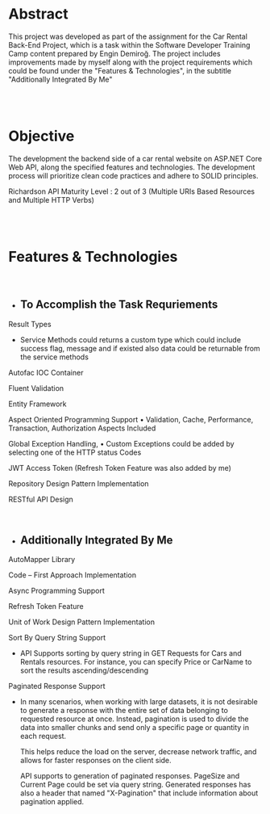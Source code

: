 # Abstract

This project was developed as part of the assignment for the Car Rental Back-End Project, which is a task within the Software Developer Training Camp content prepared by Engin Demiroğ.
The project includes improvements made by myself along with the project requirements which could be found under the "Features & Technologies", in the subtitle "Additionally Integrated By Me"

<br>
<br>

# Objective

The development the backend side of a car rental website on ASP.NET Core Web API, along the specified features and technologies. The development process will prioritize clean code practices and adhere to SOLID principles.

Richardson API Maturity Level : 2 out of 3 (Multiple URIs Based Resources and Multiple HTTP Verbs)


<br>
<br>


# Features & Technologies

<br>


* ## To Accomplish the Task Requriements


Result Types

* Service Methods could returns a custom type which could include success flag, message and if existed also data could be returnable from the service methods

Autofac IOC Container

Fluent Validation 

Entity Framework

Aspect Oriented Programming Support
•	Validation, Cache, Performance, Transaction, Authorization Aspects Included

Global Exception Handling, 
•	Custom Exceptions could be added by selecting one of the HTTP status Codes

JWT Access Token (Refresh Token Feature was also added by me)

Repository Design Pattern Implementation

RESTful API Design

<br> 

* ## Additionally Integrated By Me

AutoMapper Library

Code – First Approach Implementation

Async Programming Support 

Refresh Token Feature

Unit of Work Design Pattern Implementation

Sort By Query String Support

* API Supports sorting by query string in GET Requests for Cars and Rentals resources. For instance, you can specify Price or CarName to sort the results ascending/descending 

Paginated Response Support

* In many scenarios, when working with large datasets, it is not desirable to generate a response with the entire set of data belonging to requested resource at once. Instead, pagination is used to divide the data into smaller chunks and send only a specific page or quantity in each request. 

  This helps reduce the load on the server, decrease network traffic, and allows for faster responses on the client side.

  API supports to generation of paginated responses. PageSize and Current Page could be set via query string. Generated responses has also a header that named "X-Pagination" that include information about pagination applied.
